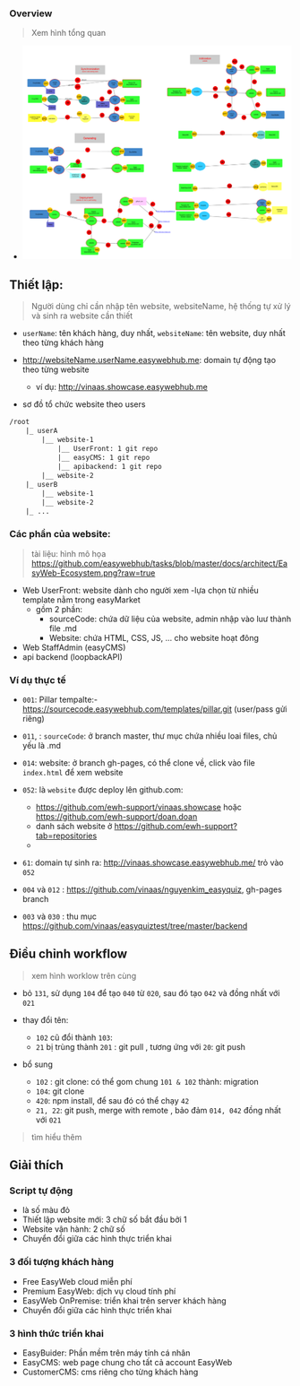 

### Overview
> Xem hình tổng quan

- ![flow](DeploymentWorkflow.png)

## Thiết lập:
> Người dùng chỉ cần nhập tên website, websiteName, hệ thống tự xử lý và sinh ra website cần thiết

- `userName`: tên khách hàng, duy nhất, `websiteName`: tên website, duy nhất theo từng khách hàng
- http://websiteName.userName.easywebhub.me:  domain tự động tạo theo từng website
    - ví dụ: http://vinaas.showcase.easywebhub.me

- sơ đồ tổ chức website theo users
```
/root
    |_ userA 
        |__ website-1
            |__ UserFront: 1 git repo
            |__ easyCMS: 1 git repo
            |__ apibackend: 1 git repo
        |__ website-2
    |_ userB
        |__ website-1
        |__ website-2
    |_ ...
```
### Các phần của website: 
> tài liệu: hình mô họa https://github.com/easywebhub/tasks/blob/master/docs/architect/EasyWeb-Ecosystem.png?raw=true


- Web UserFront:  website dành cho người xem 
    -lựa chọn từ nhiều template nằm trong easyMarket
    - gồm 2 phần: 
        - sourceCode: chứa dữ liệu của website, admin nhập vào luư thành file .md
        - Website: chứa HTML, CSS, JS, ... cho website hoạt đông
- Web StaffAdmin (easyCMS)
- api backend (loopbackAPI)

### Ví dụ thực tế
- `001`: Pillar tempalte:- https://sourcecode.easywebhub.com/templates/pillar.git  (user/pass gửi riêng)
- `011`, : `sourceCode`: ở branch master, thư mục chứa nhiều loai files, chủ yếu là .md
- `014`: website: ở branch gh-pages, có thể clone về, click vào file `index.html` để xem website 

- `052`: là `website` được deploy lên github.com: 
    -  https://github.com/ewh-support/vinaas.showcase  hoặc https://github.com/ewh-support/doan.doan
    -  danh sách website ở https://github.com/ewh-support?tab=repositories
    -  
- `61`: domain tự sinh ra: http://vinaas.showcase.easywebhub.me/ trỏ vào `052`
- `004` và `012` : https://github.com/vinaas/nguyenkim_easyquiz, gh-pages branch
- `003` và `030` : thu mục https://github.com/vinaas/easyquiztest/tree/master/backend


## Điều chỉnh workflow
> xem hình worklow trên cùng
- bỏ `131`, sử dụng `104` để tạo `040` từ `020`, sau đó tạo `042` và đồng nhất với `021`

- thay đổi tên: 
    - `102` cũ đổi thành `103`: 
    - `21` bị trùng thành `201` : git pull , tương ứng với `20`: git push 

- bổ sung
    - `102` : git clone: có thể gom chung `101 & 102` thành: migration 
    - `104`: git clone 
    - `420`: npm install, để sau đó có thể chạy `42`
    - `21, 22`: git push, merge with remote , bảo đảm `014, 042` đồng nhất với `021`

> tìm hiểu thêm 
## Giải thích

### Script tự động
- là số màu đỏ 
- Thiết lập website mới: 3 chữ số bắt đầu bởi 1
- Website vận hành: 2 chữ số 
- Chuyển đổi giữa các hình thực triển khai 

### 3 đối tượng khách hàng
- Free EasyWeb cloud miễn phí 
- Premium EasyWeb: dịch vụ cloud tính phí
- EasyWeb OnPremise: triển khai trên server khách hàng
- Chuyển đổi giữa các hình thực triển khai 
### 3 hình thức triển khai
- EasyBuider: Phần mềm trên máy tính cá nhân
- EasyCMS: web page chung cho tất cả account EasyWeb
- CustomerCMS: cms riêng cho từng khách hàng
    
    

